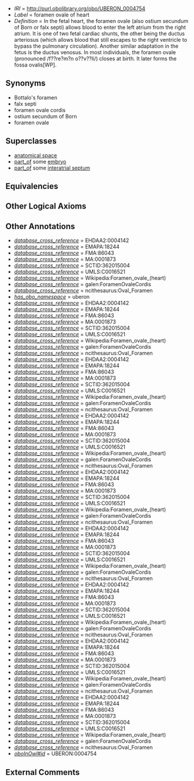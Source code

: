  * *IRI* = http://purl.obolibrary.org/obo/UBERON_0004754
 * *Label* = foramen ovale of heart
 * *Definition* = In the fetal heart, the foramen ovale (also ostium secundum of Born or falx septi) allows blood to enter the left atrium from the right atrium. It is one of two fetal cardiac shunts, the other being the ductus arteriosus (which allows blood that still escapes to the right ventricle to bypass the pulmonary circulation). Another similar adaptation in the fetus is the ductus venosus. In most individuals, the foramen ovale (pronounced /f??re?m?n o??v??li/) closes at birth. It later forms the fossa ovalis[WP].

## Synonyms

 * Bottalo's foramen
 * falx septi
 * foramen ovale cordis
 * ostium secundum of Born
 * foramen ovale

## Superclasses

 * [anatomical space](../../UBERON/64/UBERON_0000464.md)
 * [part_of](../../BFO/50/BFO_0000050.md) some [embryo](../../UBERON/22/UBERON_0000922.md)
 * [part_of](../../BFO/50/BFO_0000050.md) some [interatrial septum](../../UBERON/85/UBERON_0002085.md)

## Equivalencies


## Other Logical Axioms


## Other Annotations

 * *[database_cross_reference](../../ef/oboInOwl#hasDbXref.md)* = EHDAA2:0004142
 * *[database_cross_reference](../../ef/oboInOwl#hasDbXref.md)* = EMAPA:18244
 * *[database_cross_reference](../../ef/oboInOwl#hasDbXref.md)* = FMA:86043
 * *[database_cross_reference](../../ef/oboInOwl#hasDbXref.md)* = MA:0001873
 * *[database_cross_reference](../../ef/oboInOwl#hasDbXref.md)* = SCTID:362015004
 * *[database_cross_reference](../../ef/oboInOwl#hasDbXref.md)* = UMLS:C0016521
 * *[database_cross_reference](../../ef/oboInOwl#hasDbXref.md)* = Wikipedia:Foramen_ovale_(heart)
 * *[database_cross_reference](../../ef/oboInOwl#hasDbXref.md)* = galen:ForamenOvaleCordis
 * *[database_cross_reference](../../ef/oboInOwl#hasDbXref.md)* = ncithesaurus:Oval_Foramen
 * *[has_obo_namespace](../../ce/oboInOwl#hasOBONamespace.md)* = uberon
 * *[database_cross_reference](../../ef/oboInOwl#hasDbXref.md)* = EHDAA2:0004142
 * *[database_cross_reference](../../ef/oboInOwl#hasDbXref.md)* = EMAPA:18244
 * *[database_cross_reference](../../ef/oboInOwl#hasDbXref.md)* = FMA:86043
 * *[database_cross_reference](../../ef/oboInOwl#hasDbXref.md)* = MA:0001873
 * *[database_cross_reference](../../ef/oboInOwl#hasDbXref.md)* = SCTID:362015004
 * *[database_cross_reference](../../ef/oboInOwl#hasDbXref.md)* = UMLS:C0016521
 * *[database_cross_reference](../../ef/oboInOwl#hasDbXref.md)* = Wikipedia:Foramen_ovale_(heart)
 * *[database_cross_reference](../../ef/oboInOwl#hasDbXref.md)* = galen:ForamenOvaleCordis
 * *[database_cross_reference](../../ef/oboInOwl#hasDbXref.md)* = ncithesaurus:Oval_Foramen
 * *[database_cross_reference](../../ef/oboInOwl#hasDbXref.md)* = EHDAA2:0004142
 * *[database_cross_reference](../../ef/oboInOwl#hasDbXref.md)* = EMAPA:18244
 * *[database_cross_reference](../../ef/oboInOwl#hasDbXref.md)* = FMA:86043
 * *[database_cross_reference](../../ef/oboInOwl#hasDbXref.md)* = MA:0001873
 * *[database_cross_reference](../../ef/oboInOwl#hasDbXref.md)* = SCTID:362015004
 * *[database_cross_reference](../../ef/oboInOwl#hasDbXref.md)* = UMLS:C0016521
 * *[database_cross_reference](../../ef/oboInOwl#hasDbXref.md)* = Wikipedia:Foramen_ovale_(heart)
 * *[database_cross_reference](../../ef/oboInOwl#hasDbXref.md)* = galen:ForamenOvaleCordis
 * *[database_cross_reference](../../ef/oboInOwl#hasDbXref.md)* = ncithesaurus:Oval_Foramen
 * *[database_cross_reference](../../ef/oboInOwl#hasDbXref.md)* = EHDAA2:0004142
 * *[database_cross_reference](../../ef/oboInOwl#hasDbXref.md)* = EMAPA:18244
 * *[database_cross_reference](../../ef/oboInOwl#hasDbXref.md)* = FMA:86043
 * *[database_cross_reference](../../ef/oboInOwl#hasDbXref.md)* = MA:0001873
 * *[database_cross_reference](../../ef/oboInOwl#hasDbXref.md)* = SCTID:362015004
 * *[database_cross_reference](../../ef/oboInOwl#hasDbXref.md)* = UMLS:C0016521
 * *[database_cross_reference](../../ef/oboInOwl#hasDbXref.md)* = Wikipedia:Foramen_ovale_(heart)
 * *[database_cross_reference](../../ef/oboInOwl#hasDbXref.md)* = galen:ForamenOvaleCordis
 * *[database_cross_reference](../../ef/oboInOwl#hasDbXref.md)* = ncithesaurus:Oval_Foramen
 * *[database_cross_reference](../../ef/oboInOwl#hasDbXref.md)* = EHDAA2:0004142
 * *[database_cross_reference](../../ef/oboInOwl#hasDbXref.md)* = EMAPA:18244
 * *[database_cross_reference](../../ef/oboInOwl#hasDbXref.md)* = FMA:86043
 * *[database_cross_reference](../../ef/oboInOwl#hasDbXref.md)* = MA:0001873
 * *[database_cross_reference](../../ef/oboInOwl#hasDbXref.md)* = SCTID:362015004
 * *[database_cross_reference](../../ef/oboInOwl#hasDbXref.md)* = UMLS:C0016521
 * *[database_cross_reference](../../ef/oboInOwl#hasDbXref.md)* = Wikipedia:Foramen_ovale_(heart)
 * *[database_cross_reference](../../ef/oboInOwl#hasDbXref.md)* = galen:ForamenOvaleCordis
 * *[database_cross_reference](../../ef/oboInOwl#hasDbXref.md)* = ncithesaurus:Oval_Foramen
 * *[database_cross_reference](../../ef/oboInOwl#hasDbXref.md)* = EHDAA2:0004142
 * *[database_cross_reference](../../ef/oboInOwl#hasDbXref.md)* = EMAPA:18244
 * *[database_cross_reference](../../ef/oboInOwl#hasDbXref.md)* = FMA:86043
 * *[database_cross_reference](../../ef/oboInOwl#hasDbXref.md)* = MA:0001873
 * *[database_cross_reference](../../ef/oboInOwl#hasDbXref.md)* = SCTID:362015004
 * *[database_cross_reference](../../ef/oboInOwl#hasDbXref.md)* = UMLS:C0016521
 * *[database_cross_reference](../../ef/oboInOwl#hasDbXref.md)* = Wikipedia:Foramen_ovale_(heart)
 * *[database_cross_reference](../../ef/oboInOwl#hasDbXref.md)* = galen:ForamenOvaleCordis
 * *[database_cross_reference](../../ef/oboInOwl#hasDbXref.md)* = ncithesaurus:Oval_Foramen
 * *[database_cross_reference](../../ef/oboInOwl#hasDbXref.md)* = EHDAA2:0004142
 * *[database_cross_reference](../../ef/oboInOwl#hasDbXref.md)* = EMAPA:18244
 * *[database_cross_reference](../../ef/oboInOwl#hasDbXref.md)* = FMA:86043
 * *[database_cross_reference](../../ef/oboInOwl#hasDbXref.md)* = MA:0001873
 * *[database_cross_reference](../../ef/oboInOwl#hasDbXref.md)* = SCTID:362015004
 * *[database_cross_reference](../../ef/oboInOwl#hasDbXref.md)* = UMLS:C0016521
 * *[database_cross_reference](../../ef/oboInOwl#hasDbXref.md)* = Wikipedia:Foramen_ovale_(heart)
 * *[database_cross_reference](../../ef/oboInOwl#hasDbXref.md)* = galen:ForamenOvaleCordis
 * *[database_cross_reference](../../ef/oboInOwl#hasDbXref.md)* = ncithesaurus:Oval_Foramen
 * *[database_cross_reference](../../ef/oboInOwl#hasDbXref.md)* = EHDAA2:0004142
 * *[database_cross_reference](../../ef/oboInOwl#hasDbXref.md)* = EMAPA:18244
 * *[database_cross_reference](../../ef/oboInOwl#hasDbXref.md)* = FMA:86043
 * *[database_cross_reference](../../ef/oboInOwl#hasDbXref.md)* = MA:0001873
 * *[database_cross_reference](../../ef/oboInOwl#hasDbXref.md)* = SCTID:362015004
 * *[database_cross_reference](../../ef/oboInOwl#hasDbXref.md)* = UMLS:C0016521
 * *[database_cross_reference](../../ef/oboInOwl#hasDbXref.md)* = Wikipedia:Foramen_ovale_(heart)
 * *[database_cross_reference](../../ef/oboInOwl#hasDbXref.md)* = galen:ForamenOvaleCordis
 * *[database_cross_reference](../../ef/oboInOwl#hasDbXref.md)* = ncithesaurus:Oval_Foramen
 * *[database_cross_reference](../../ef/oboInOwl#hasDbXref.md)* = EHDAA2:0004142
 * *[database_cross_reference](../../ef/oboInOwl#hasDbXref.md)* = EMAPA:18244
 * *[database_cross_reference](../../ef/oboInOwl#hasDbXref.md)* = FMA:86043
 * *[database_cross_reference](../../ef/oboInOwl#hasDbXref.md)* = MA:0001873
 * *[database_cross_reference](../../ef/oboInOwl#hasDbXref.md)* = SCTID:362015004
 * *[database_cross_reference](../../ef/oboInOwl#hasDbXref.md)* = UMLS:C0016521
 * *[database_cross_reference](../../ef/oboInOwl#hasDbXref.md)* = Wikipedia:Foramen_ovale_(heart)
 * *[database_cross_reference](../../ef/oboInOwl#hasDbXref.md)* = galen:ForamenOvaleCordis
 * *[database_cross_reference](../../ef/oboInOwl#hasDbXref.md)* = ncithesaurus:Oval_Foramen
 * *[oboInOwl#id](../../id/oboInOwl#id.md)* = UBERON:0004754

## External Comments

